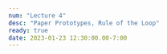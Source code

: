 ```yaml
---
num: "Lecture 4"
desc: "Paper Prototypes, Rule of the Loop"
ready: true
date: 2023-01-23 12:30:00.00-7:00
---
```


